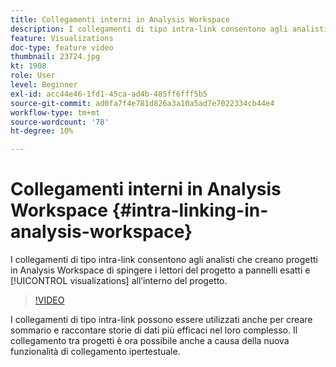 ```yaml
---
title: Collegamenti interni in Analysis Workspace
description: I collegamenti di tipo intra-link consentono agli analisti che creano progetti in Analysis Workspace di spingere i lettori del progetto a pannelli e visualizzazioni esatti all’interno del progetto.
feature: Visualizations
doc-type: feature video
thumbnail: 23724.jpg
kt: 1908
role: User
level: Beginner
exl-id: acc44e46-1fd1-45ca-ad4b-485ff6fff5b5
source-git-commit: ad0fa7f4e781d826a3a10a5ad7e7022334cb44e4
workflow-type: tm+mt
source-wordcount: '78'
ht-degree: 10%

---
```


# Collegamenti interni in Analysis Workspace {#intra-linking-in-analysis-workspace}

I collegamenti di tipo intra-link consentono agli analisti che creano progetti in Analysis Workspace di spingere i lettori del progetto a pannelli esatti e [!UICONTROL visualizations] all’interno del progetto.

>[!VIDEO](https://video.tv.adobe.com/v/23724/?quality=12)

I collegamenti di tipo intra-link possono essere utilizzati anche per creare sommario e raccontare storie di dati più efficaci nel loro complesso. Il collegamento tra progetti è ora possibile anche a causa della nuova funzionalità di collegamento ipertestuale.

